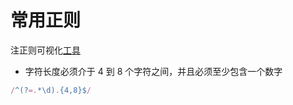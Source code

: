 # 常用正则

注正则可视化[工具](https://jex.im/regulex)

- 字符长度必须介于 4 到 8 个字符之间，并且必须至少包含一个数字
```js
/^(?=.*\d).{4,8}$/
```